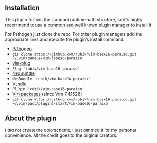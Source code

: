 ## Installation
This plugin follows the standard runtime path structure, so it's highly recommend to
use a common and well known plugin manager to install it.

For Pathogen just clone the repo. For other
plugin managers add the appropriate lines and execute the plugin's install
command.

*  [Pathogen](https://github.com/tpope/vim-pathogen)
  * `git clone https://github.com/rubik/vim-base16-paraiso.git ~/.vim/bundle/vim-base16-paraiso`
*  [vim-plug](https://github.com/junegunn/vim-plug)
  * `Plug 'rubik/vim-base16-paraiso'`
*  [NeoBundle](https://github.com/Shougo/neobundle.vim)
  * `NeoBundle 'rubik/vim-base16-paraiso'`
*  [Vundle](https://github.com/gmarik/vundle)
  * `Plugin 'rubik/vim-base16-paraiso'`
*  [Vim packages](http://vimhelp.appspot.com/repeat.txt.html#packages) (since Vim 7.4.1528)
  * `git clone https://github.com/rubik/vim-base16-paraiso.git ~/.vim/pack/plugins/start/vim-base16-paraiso`

## About the plugin
I did not create the colorscheme, I just bundled it for my personal
convenience. All the credit goes to the original creators.
